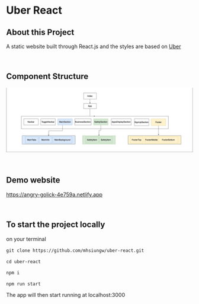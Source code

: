 # Uber React

## About this Project

A static website built through React.js and the styles are based on [Uber](https://www.uber.com/tw/en/)

<br />

## Component Structure

![component structure](./src/imgs/component-structure.jpg)

<br />

## Demo website

https://angry-golick-4e759a.netlify.app

<br />

## To start the project locally

on your terminal

```
git clone https://github.com/mhsiungw/uber-react.git
```

```
cd uber-react
```

```
npm i
```

```
npm run start
```

The app will then start running at localhost:3000
